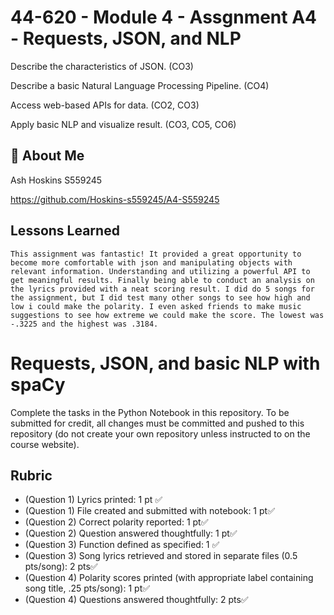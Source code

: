 
# 44-620 - Module 4 - Assgnment A4 - Requests, JSON, and NLP

Describe the characteristics of JSON. (CO3) 
 
Describe a basic Natural Language Processing Pipeline. (CO4)
 
Access web-based APIs for data. (CO2, CO3)
 
Apply basic NLP and visualize result. (CO3, CO5, CO6)


## 🚀 About Me
Ash Hoskins S559245

https://github.com/Hoskins-s559245/A4-S559245

## Lessons Learned
    This assignment was fantastic! It provided a great opportunity to become more comfortable with json and manipulating objects with relevant information. Understanding and utilizing a powerful API to get meaningful results. Finally being able to conduct an analysis on the lyrics provided with a neat scoring result. I did do 5 songs for the assignment, but I did test many other songs to see how high and low i could make the polarity. I even asked friends to make music suggestions to see how extreme we could make the score. The lowest was -.3225 and the highest was .3184.

# Requests, JSON, and basic NLP with spaCy

Complete the tasks in the Python Notebook in this repository.
To be submitted for credit, all changes must be committed and pushed to this repository (do not create your own repository unless instructed to on the course website).

## Rubric

* (Question 1) Lyrics printed: 1 pt ✅
* (Question 1) File created and submitted with notebook: 1 pt✅
* (Question 2) Correct polarity reported: 1 pt✅
* (Question 2) Question answered thoughtfully: 1 pt✅
* (Question 3) Function defined as specified: 1 ✅
* (Question 3) Song lyrics retrieved and stored in separate files (0.5 pts/song): 2 pts✅
* (Question 4) Polarity scores printed (with appropriate label containing song title, .25 pts/song): 1 pt✅
* (Question 4) Questions answered thoughtfully: 2 pts✅
